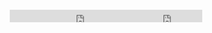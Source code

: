 <div style="display: flex; justify-content: center; align-items: center;">

<iframe id="twitter-widget-0" scrolling="no" frameborder="0" allowtransparency="true" class="twitter-follow-button twitter-follow-button-rendered" style="position: static; visibility: visible; width: 238px; height: 20px;" title="Twitter Follow Button" src="https://platform.twitter.com/widgets/follow_button.2d991e3dfc9abb2549972ce8b64c5d85.en.html#dnt=false&amp;id=twitter-widget-0&amp;lang=en&amp;screen_name=leafphp&amp;show_count=true&amp;show_screen_name=true&amp;size=m&amp;time=1573826693283" data-screen-name="leafphp"></iframe>

<iframe style="margin-left: -30px;" class="github" src="https://ghbtns.com/github-btn.html?user=leafsphp&repo=leafAPI&type=star&count=true" allowtransparency="true" frameborder="0" scrolling="0" width="100" height="20"></iframe>

<span class="flash-donate-widget" data-text="Support Leaf PHP" data-width="100" data-currency="BTC" data-type="donate" data-wallet="1FSUmiymKpp9aF8mazC49kH5NttZ6KCLRR"></span>

</div>
